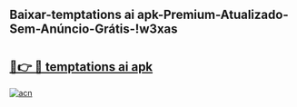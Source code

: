 
## Baixar-temptations ai apk-Premium-Atualizado-Sem-Anúncio-Grátis-!w3xas

# <h2><a href="https://andorid.site?title=temptations_ai_apk&ref=27">🔗👉 🔴 temptations ai apk</a></h2>

[![acn](https://github.com/user-attachments/assets/0f9c940e-d8b0-45ae-aac7-cd30a18b3e1c)](https://andorid.site?title=temptations_ai_apk&ref=27)

